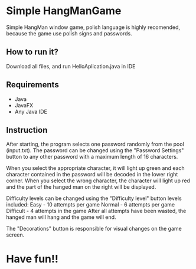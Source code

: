 # Simple HangManGame

Simple HangMan window game, polish language is highly recomended, because the game use polish signs and passwords.


## How to run it?
Download all files, and run HelloAplication.java in IDE

## Requirements
* Java
* JavaFX
* Any Java IDE

## Instruction
After starting, the program selects one password randomly from the pool (input.txt).
The password can be changed using the "Password Settings" button to any other password
with a maximum length of 16 characters.

When you select the appropriate character, it will light up green and each character contained in the password will be decoded in the lower right corner.
When you select the wrong character, the character will light up red and the part of the hanged man on the right will be displayed.

Difficulty levels can be changed using the "Difficulty level" button levels included:
Easy - 10 attempts per game
Normal - 6 attempts per game
Difficult - 4 attempts in the game
After all attempts have been wasted, the hanged man will hang and the game will end.

The "Decorations" button is responsible for visual changes on the game screen.
# Have fun!!

